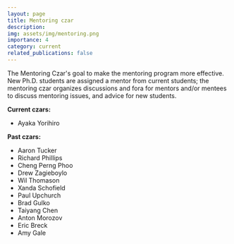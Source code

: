 ```yaml
---
layout: page
title: Mentoring czar
description:
img: assets/img/mentoring.png
importance: 4
category: current
related_publications: false
---
```


The Mentoring Czar's goal to make the mentoring program more effective. New Ph.D. students are assigned a mentor from current students; the mentoring czar organizes discussions and fora for mentors and/or mentees to discuss mentoring issues, and advice for new students.

**Current czars:**

- Ayaka Yorihiro

**Past czars:**

- Aaron Tucker
- Richard Phillips
- Cheng Perng Phoo
- Drew Zagieboylo
- Wil Thomason
- Xanda Schofield
- Paul Upchurch
- Brad Gulko
- Taiyang Chen
- Anton Morozov
- Eric Breck
- Amy Gale
